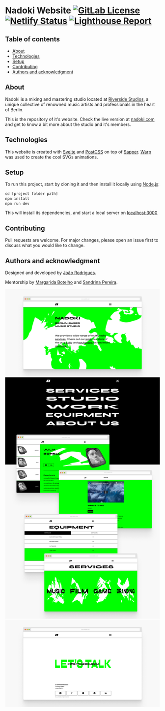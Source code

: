 # Nadoki Website [![GitLab License](https://img.shields.io/badge/license-MIT-brightgreen)](https://gitlab.com/nadoki/nadoki-website-v2/blob/master/LICENSE) [![Netlify Status](https://api.netlify.com/api/v1/badges/94a2495d-c888-4c48-8ee0-cd56588b9144/deploy-status)](https://app.netlify.com/sites/nadoki/deploys) [![Lighthouse Report](https://img.shields.io/badge/lighthouse-report-orange)](https://lighthouse-dot-webdotdevsite.appspot.com/lh/html?url=https%3A%2F%2Fwww.nadoki.com%2F)

## Table of contents

- [About](#about)
- [Technologies](#technologies)
- [Setup](#setup)
- [Contributing](#contributing)
- [Authors and acknowledgment](#authors-and-acknowledgment)

## About

Nadoki is a mixing and mastering studio located at [Riverside Studios](https://riversidestudios.de/), a unique collective of renowned music artists and professionals in the heart of Berlin.

This is the repository of it's website. Check the live version at [nadoki.com](https://www.nadoki.com/) and get to know a bit more about the studio and it's members.

## Technologies

This website is created with [Svelte](https://svelte.dev/) and [PostCSS](https://postcss.org/) on top of [Sapper](https://sapper.svelte.dev/). [Warp](https://benjamminf.github.io/warpjs/) was used to create the cool SVGs animations.

## Setup

To run this project, start by cloning it and then install it locally using [Node.js](https://nodejs.org/en/):

```
cd [project folder path]
npm install
npm run dev
```

This will install its dependencies, and start a local server on [localhost:3000](http://localhost:3000/).

## Contributing

Pull requests are welcome. For major changes, please open an issue first to discuss what you would like to change.

## Authors and acknowledgment

Designed and developed by [João Rodrigues](@joaocdvr).

Mentorship by [Margarida Botelho](@mmbotelho) and [Sandrina Pereira](@sandrina-p).

![Homepage](/documentation/nadoki-website-01.jpg)
![Pages](/documentation/nadoki-website-02.jpg)
![Footer](/documentation/nadoki-website-03.jpg)
